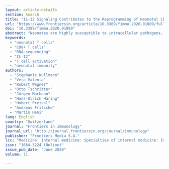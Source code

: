 ```yaml
---
layout: article-details
section: Search
title: "IL-12 Signaling Contributes to the Reprogramming of Neonatal CD8+ T Cells"
url: "https://www.frontiersin.org/article/10.3389/fimmu.2020.01089/full"
doi: "10.3389/fimmu.2020.01089"
abstract: "Neonates are highly susceptible to intracellular pathogens, leading to high morbidity and mortality rates. CD8+ T lymphocytes are responsible for the elimination of infected cells. Understanding the response of these cells to normal and high stimulatory conditions is important to propose better treatments and vaccine formulations for neonates. We have previously shown that human neonatal CD8+ T cells overexpress innate inflammatory genes and have a low expression of cytotoxic and cell signaling genes. To investigate the activation potential of these cells, we evaluated the transcriptome of human neonatal and adult naïve CD8+ T cells after TCR/CD28 signals ± IL-12. We found that in neonatal cells, IL-12 signals contribute to the adult-like expression of genes associated with cell-signaling, T-cell cytokines, metabolism, and cell division. Additionally, IL-12 signals contributed to the downregulation of the neutrophil signature transcription factor CEBPE and other immaturity related genes. To validate the transcriptome results, we evaluated the expression of a series of genes by RT-qPCR and the promoter methylation status on independent samples. We found that in agreement with the transcriptome, IL-12 signals contributed to the chromatin closure of neutrophil-like genes and the opening of cytotoxicity genes, suggesting that IL-12 signals contribute to the epigenetic reprogramming of neonatal lymphocytes. Furthermore, high expression of some inflammatory genes was observed in naïve and stimulated neonatal cells, in agreement with the high inflammatory profile of neonates to infections. Altogether our results point to an important contribution of IL-12 signals to the reprogramming of the neonatal CD8+ T cells."
keywords:
  - "neonatal T cells"
  - "CD8+ T cells"
  - "RNA-sequencing"
  - "IL-12"
  - "T cell activation"
  - "neonatal immunity"
authors:
  - "Stephanie Kullmann"
  - "Vera Valenta"
  - "Robert Wagner"
  - "Otto Tschritter"
  - "Jürgen Machann"
  - "Hans-Ulrich Häring"
  - "Hubert Preissl"
  - "Andreas Fritsche"
  - "Martin Heni"
lang: English
country: "Switzerland"
journal: "Frontiers in Immunology"
journal_url: "http://journal.frontiersin.org/journal/immunology"
publisher: "Frontiers Media S.A."
lcc: "Medicine: Internal medicine: Specialties of internal medicine: Immunologic diseases. Allergy"
issn: "1664-3224 (Online)"
issue_pub_date: "June 2020"
volume: 11

---
```


